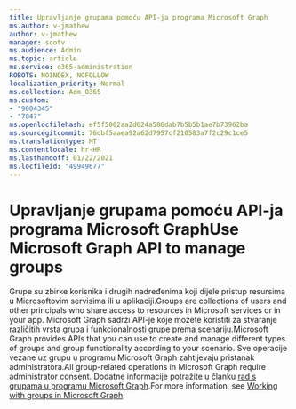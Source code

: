 ```yaml
---
title: Upravljanje grupama pomoću API-ja programa Microsoft Graph
ms.author: v-jmathew
author: v-jmathew
manager: scotv
ms.audience: Admin
ms.topic: article
ms.service: o365-administration
ROBOTS: NOINDEX, NOFOLLOW
localization_priority: Normal
ms.collection: Adm_O365
ms.custom:
- "9004345"
- "7847"
ms.openlocfilehash: ef5f5002aa2d624a586dab7b5b5b1ae7b73962ba
ms.sourcegitcommit: 76dbf5aaea92a62d7957cf210583a7f2c29c1ce5
ms.translationtype: MT
ms.contentlocale: hr-HR
ms.lasthandoff: 01/22/2021
ms.locfileid: "49949677"
---
```

# <a name="use-microsoft-graph-api-to-manage-groups"></a><span data-ttu-id="08bda-102">Upravljanje grupama pomoću API-ja programa Microsoft Graph</span><span class="sxs-lookup"><span data-stu-id="08bda-102">Use Microsoft Graph API to manage groups</span></span>

<span data-ttu-id="08bda-103">Grupe su zbirke korisnika i drugih nadređenima koji dijele pristup resursima u Microsoftovim servisima ili u aplikaciji.</span><span class="sxs-lookup"><span data-stu-id="08bda-103">Groups are collections of users and other principals who share access to resources in Microsoft services or in your app.</span></span> <span data-ttu-id="08bda-104">Microsoft Graph sadrži API-je koje možete koristiti za stvaranje različitih vrsta grupa i funkcionalnosti grupe prema scenariju.</span><span class="sxs-lookup"><span data-stu-id="08bda-104">Microsoft Graph provides APIs that you can use to create and manage different types of groups and group functionality according to your scenario.</span></span> <span data-ttu-id="08bda-105">Sve operacije vezane uz grupu u programu Microsoft Graph zahtijevaju pristanak administratora.</span><span class="sxs-lookup"><span data-stu-id="08bda-105">All group-related operations in Microsoft Graph require administrator consent.</span></span> <span data-ttu-id="08bda-106">Dodatne informacije potražite u članku [rad s grupama u programu Microsoft Graph](https://docs.microsoft.com/graph/api/resources/groups-overview).</span><span class="sxs-lookup"><span data-stu-id="08bda-106">For more information, see [Working with groups in Microsoft Graph](https://docs.microsoft.com/graph/api/resources/groups-overview).</span></span>
